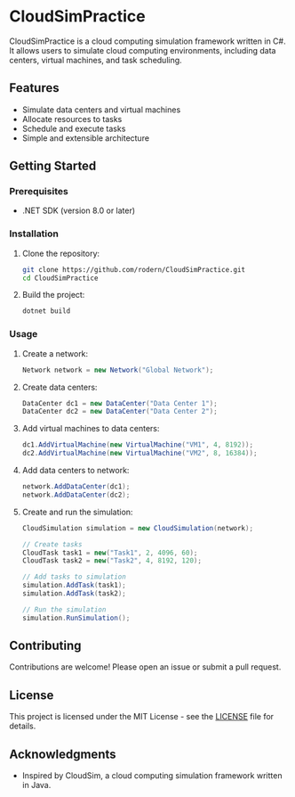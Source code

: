 # CloudSimPractice

CloudSimPractice is a cloud computing simulation framework written in C#. It allows users to simulate cloud computing environments, including data centers, virtual machines, and task scheduling.

## Features

- Simulate data centers and virtual machines
- Allocate resources to tasks
- Schedule and execute tasks
- Simple and extensible architecture

## Getting Started

### Prerequisites

- .NET SDK (version 8.0 or later)

### Installation

1. Clone the repository:
   ```sh
   git clone https://github.com/rodern/CloudSimPractice.git
   cd CloudSimPractice
   ```

2. Build the project:
   ```sh
   dotnet build
   ```

### Usage

1. Create a network:
   ```csharp
   Network network = new Network("Global Network");
   ```

2. Create data centers:
   ```csharp
   DataCenter dc1 = new DataCenter("Data Center 1");
   DataCenter dc2 = new DataCenter("Data Center 2");
   ```

3. Add virtual machines to data centers:
   ```csharp
   dc1.AddVirtualMachine(new VirtualMachine("VM1", 4, 8192));
   dc2.AddVirtualMachine(new VirtualMachine("VM2", 8, 16384));
   ```

4. Add data centers to network:
   ```csharp
   network.AddDataCenter(dc1);
   network.AddDataCenter(dc2);
   ```

5. Create and run the simulation:
   ```csharp
   CloudSimulation simulation = new CloudSimulation(network);

   // Create tasks
   CloudTask task1 = new("Task1", 2, 4096, 60);
   CloudTask task2 = new("Task2", 4, 8192, 120);

   // Add tasks to simulation
   simulation.AddTask(task1);
   simulation.AddTask(task2);

   // Run the simulation
   simulation.RunSimulation();
   ```

## Contributing

Contributions are welcome! Please open an issue or submit a pull request.

## License

This project is licensed under the MIT License - see the [LICENSE](LICENSE.txt) file for details.

## Acknowledgments

- Inspired by CloudSim, a cloud computing simulation framework written in Java.
```